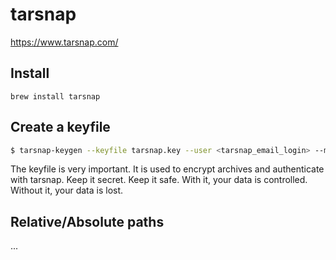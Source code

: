 # tarsnap

https://www.tarsnap.com/


## Install

`brew install tarsnap`


## Create a keyfile

```bash
$ tarsnap-keygen --keyfile tarsnap.key --user <tarsnap_email_login> --machine <machine_name>
```

The keyfile is very important. It is used to encrypt archives and authenticate
with tarsnap. Keep it secret. Keep it safe. With it, your data is controlled.
Without it, your data is lost.

## Relative/Absolute paths

...
